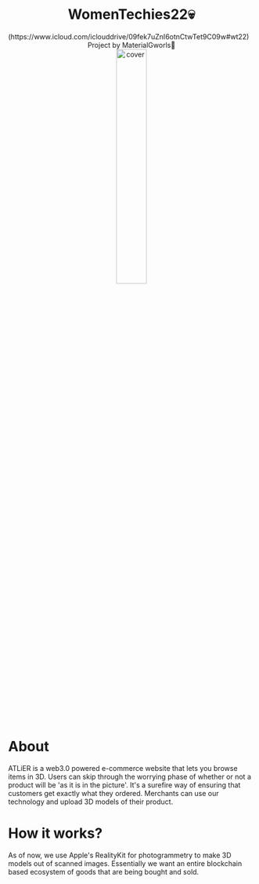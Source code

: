 <h1 align="center">WomenTechies22💀</h1>
(https://www.icloud.com/iclouddrive/09fek7uZnI6otnCtwTet9C09w#wt22)

<div align="center">
Project by MaterialGworls💅
</div>

<div align="center">
  <img width="35%" src="https://cdn.discordapp.com/attachments/960206228817063938/980395454737043486/unknown-modified_2.png" alt="cover" />
  
</div>
<div>
 <h1>About</h1>
ATLiER is a web3.0 powered e-commerce website that lets you browse items in 3D.
Users can skip through the worrying phase of whether or not a 
product will be 'as it is in the picture'. It's a surefire way of ensuring
that customers get exactly what they ordered. Merchants can use 
our technology and upload 3D models of their product.
</div>

<div>
<h1>How it works?</h1>
As of now, we use Apple's RealityKit for photogrammetry to make 3D models out of scanned images.
Essentially we want an entire blockchain based ecosystem of goods that are being bought and sold.

</div>
